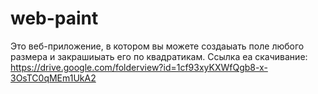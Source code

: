 # web-paint
Это веб-приложение, в котором вы можете создаыать поле любого размера и закрашиыать его по квадратикам. 
 Ссылка еа скачивание: 
https://drive.google.com/folderview?id=1cf93xyKXWfQgb8-x-3OsTC0qMEm1UkA2
